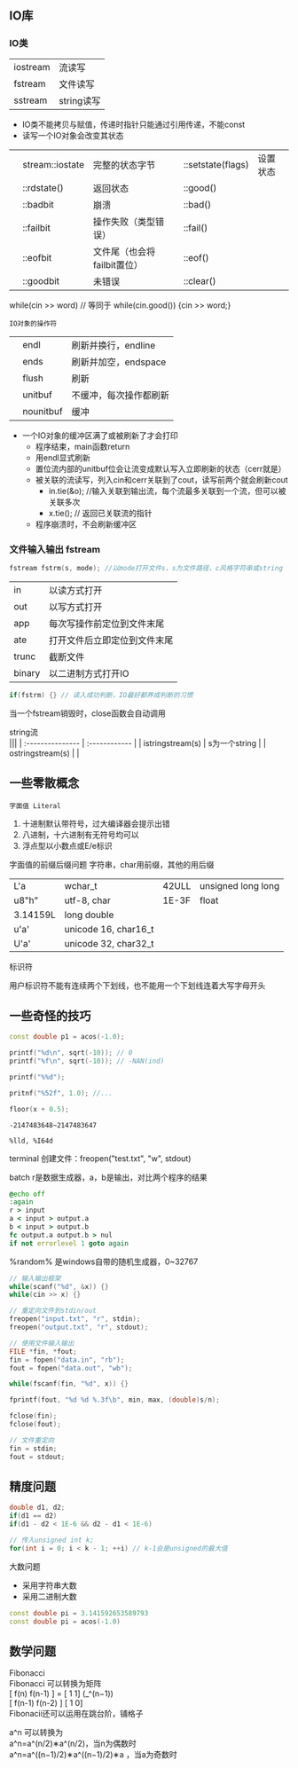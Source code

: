 ## IO库

### IO类

|||
| :------- | :--------- |
| iostream | 流读写     |
| fstream  | 文件读写   |
| sstream  | string读写 |

- IO类不能拷贝与赋值，传递时指针只能通过引用传递，不能const
- 读写一个IO对象会改变其状态

||||||
| :-- | :-------------- | :-------------------------- | :---------------- | :------- |
|     | stream::iostate | 完整的状态字节              | ::setstate(flags) | 设置状态 |
|     | ::rdstate()     | 返回状态                    | ::good()          |          |
|     | ::badbit        | 崩溃                        | ::bad()           |          |
|     | ::failbit       | 操作失败（类型错误）        | ::fail()          |          |
|     | ::eofbit        | 文件尾（也会将failbit置位） | ::eof()           |          |
|     | ::goodbit       | 未错误                      | ::clear()         |          |

while(cin >> word) // 等同于 while(cin.good()) {cin >> word;} 




`IO对象的操作符`

||||
| :-- | :-------- | :--------------------- |
|     | endl      | 刷新并换行，endline    |
|     | ends      | 刷新并加空，endspace   |
|     | flush     | 刷新                   |
|     | unitbuf   | 不缓冲，每次操作都刷新 |
|     | nounitbuf | 缓冲                   |

- 一个IO对象的缓冲区满了或被刷新了才会打印
	- 程序结束，main函数return
	- 用endl显式刷新
	- 置位流内部的unitbuf位会让流变成默认写入立即刷新的状态（cerr就是）
	- 被关联的流读写，列入cin和cerr关联到了cout，读写前两个就会刷新cout
		- in.tie(&o); //输入关联到输出流，每个流最多关联到一个流，但可以被关联多次
		- x.tie(); // 返回已关联流的指针
	- 程序崩溃时，不会刷新缓冲区


### 文件输入输出 fstream

```c++
fstream fstrm(s, mode); //以mode打开文件s，s为文件路径，c风格字符串或string
```

|||
| :----- | :--------------------------- |
| in     | 以读方式打开                 |
| out    | 以写方式打开                 |
| app    | 每次写操作前定位到文件末尾   |
| ate    | 打开文件后立即定位到文件末尾 |
| trunc  | 截断文件                     |
| binary | 以二进制方式打开IO           |

```c++
if(fstrm) {} // 读入成功判断，IO最好都养成判断的习惯
```

当一个fstream销毁时，close函数会自动调用

string流  
|||
| :--------------- | :------------ |
| istringstream(s) | s为一个string |
| ostringstream(s) |               |






## 一些零散概念

`字面值 Literal`   
1. 十进制默认带符号，过大编译器会提示出错
2. 八进制，十六进制有无符号均可以
3. 浮点型以小数点或E/e标识



字面值的前缀后缀问题
字符串，char用前缀，其他的用后缀

|          |                      |       |                    |
| :------- | :------------------- | :---- | :----------------- |
| L'a      | wchar_t              | 42ULL | unsigned long long |
| u8"h"    | utf-8, char          | 1E-3F | float              |
| 3.14159L | long double          |       |                    |
| u'a'     | unicode 16, char16_t |       |                    |
| U'a'     | unicode 32, char32_t |       |                    |


标识符  

用户标识符不能有连续两个下划线，也不能用一个下划线连着大写字母开头


## 一些奇怪的技巧

```c++
const double p1 = acos(-1.0);

printf("%d\n", sqrt(-10)); // 0
printf("%f\n", sqrt(-10)); // -NAN(ind)

printf("%%d");

pritnf("%52f", 1.0); //...

floor(x + 0.5);
```

`-2147483648~2147483647`

`%lld, %I64d`

terminal
创建文件：freopen("test.txt", "w", stdout) 

batch
r是数据生成器，a，b是输出，对比两个程序的结果

```bat
@echo off
:again
r > input
a < input > output.a
b < input > output.b
fc output.a output.b > nul
if not errorlevel 1 goto again
```
%random% 是windows自带的随机生成器，0~32767


```c++
// 输入输出框架
while(scanf("%d", &x)) {}
while(cin >> x) {}

// 重定向文件到stdin/out
freopen("input.txt", "r", stdin);
freopen("output.txt", "r", stdout);

// 使用文件输入输出
FILE *fin, *fout;
fin = fopen("data.in", "rb");
fout = fopen("data.out", "wb");

while(fscanf(fin, "%d", x)) {}

fprintf(fout, "%d %d %.3f\b", min, max, (double)s/n);

fclose(fin);
fclose(fout);

// 文件重定向
fin = stdin;
fout = stdout;

```

## 精度问题

```c++
double d1, d2;
if(d1 == d2)
if(d1 - d2 < 1E-6 && d2 - d1 < 1E-6)

// 传入unsigned int k;
for(int i = 0; i < k - 1; ++i) // k-1会是unsigned的最大值
```


大数问题
- 采用字符串大数
- 采用二进制大数

```c++
const double pi = 3.141592653589793
const double pi = acos(-1.0)
```

## 数学问题

Fibonacci  
Fibonacci 可以转换为矩阵  
[ f(n)	f(n-1) ]	=	[ 1 1] (_^(n−1))   
[ f(n-1)	f(n-2) ]		[ 1 0]  
Fibonacii还可以运用在跳台阶，铺格子  


a^n  可以转换为  
a^n=a^(n/2)∗a^(n/2)，当n为偶数时  
a^n=a^((n−1)/2)∗a^((n−1)/2)∗a ，当a为奇数时  
